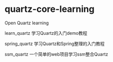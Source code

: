 # quartz-core-learning
Open Quartz learning

learn_quartz  学习Quartz的入门demo教程

spring_quartz  学习Quartz和Spring整理的入门教程

ssm_quartz  一个简单的web项目学习ssm整合Quartz
